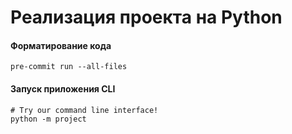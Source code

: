 # Реализация проекта на Python


#### Форматирование кода
```shell
pre-commit run --all-files
```


#### Запуск приложения CLI
```
# Try our command line interface!
python -m project
```

